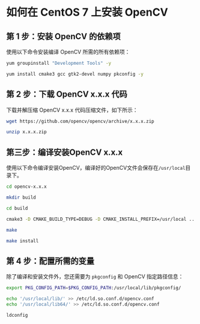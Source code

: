 # 如何在 CentOS 7 上安装 OpenCV

## 第 1 步：安装 OpenCV 的依赖项

使用以下命令安装编译 OpenCV 所需的所有依赖项：

```bash
yum groupinstall "Development Tools" -y

yum install cmake3 gcc gtk2-devel numpy pkconfig -y
```

## 第 2 步：下载 OpenCV x.x.x 代码

下载并解压缩 OpenCV x.x.x 代码压缩文件，如下所示：

```bash
wget https://github.com/opencv/opencv/archive/x.x.x.zip

unzip x.x.x.zip
```

## 第三步：编译安装OpenCV x.x.x

使用以下命令编译安装OpenCV，编译好的OpenCV文件会保存在`/usr/local`目录下。

```bash
cd opencv-x.x.x

mkdir build

cd build

cmake3 -D CMAKE_BUILD_TYPE=DEBUG -D CMAKE_INSTALL_PREFIX=/usr/local ..

make

make install
```

## 第 4 步：配置所需的变量

除了编译和安装文件外，您还需要为 `pkgconfig` 和 OpenCV 指定路径信息：

```bash
export PKG_CONFIG_PATH=$PKG_CONFIG_PATH:/usr/local/lib/pkgconfig/

echo '/usr/local/lib/' >> /etc/ld.so.conf.d/opencv.conf
echo '/usr/local/lib64/' >> /etc/ld.so.conf.d/opencv.conf

ldconfig
```
